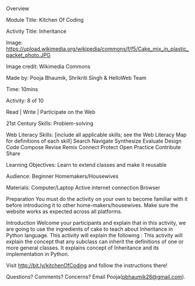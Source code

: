 Overview

Module Title: Kitchen Of Coding

Activity Title: Inheritance

Image: https://upload.wikimedia.org/wikipedia/commons/f/f5/Cake_mix_in_plastic_packet_photo.JPG

Image credit: Wikimedia Commons

Made by: Pooja Bhaumik, Shrikriti Singh & HelloWeb Team

Time: 10mins

Activity: 8 of 10

Read | Write | Participate on the Web

21st Century Skills:
Problem-solving

Web Literacy Skills: [include all applicable skills; see the Web Literacy Map for definitions of each skill]
Search
Navigate
Synthesize
Evaluate
Design
Code
Compose
Revise
Remix
Connect
Protect
Open Practice
Contribute
Share

Learning Objectives:
Learn to extend classes and make it reusable

Audience:
Beginner Homemakers/Housewives


Materials:
Computer/Laptop
Active internet connection
Browser


Preparation
You must do the activity on your own to become familiar with it before introducing it to other home-makers/housewives. Make sure the website works as expected across all platforms.

Introduction
Welcome your participants and explain that in this activity, we are going to use the ingredients of cake to teach about Inheritance in Python language. This activity will explain the following :
This activity will explain the concept that any subclass can inherit the definitions of one or more general classes.
It explains concept of Inheritance and its implementation in Python.

Visit http://bit.ly/kitchenOfCoding and follow the instructions there!


Questions? Comments? Concerns? Email Pooja(pbhaumik26@gmail.com).
